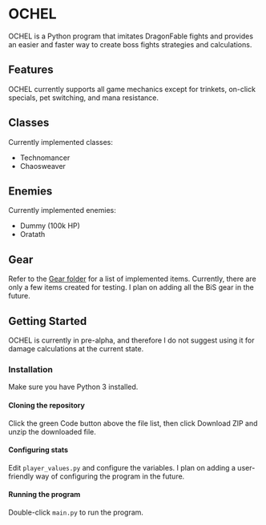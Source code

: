# OCHEL
OCHEL is a Python program that imitates DragonFable fights and provides an easier and faster way to create boss fights strategies and calculations.

## Features
OCHEL currently supports all game mechanics except for trinkets, on-click specials, pet switching, and mana resistance.

## Classes
Currently implemented classes:

- Technomancer
- Chaosweaver

## Enemies
Currently implemented enemies:

- Dummy (100k HP)
- Oratath

## Gear
Refer to the [Gear folder](/gear) for a list of implemented items.
Currently, there are only a few items created for testing. I plan on adding all the BiS gear in the future.

## Getting Started
OCHEL is currently in pre-alpha, and therefore I do not suggest using it for damage calculations at the current state.

### Installation
Make sure you have Python 3 installed.

#### Cloning the repository
Click the green Code button above the file list, then click Download ZIP and unzip the downloaded file.

#### Configuring stats
Edit `player_values.py` and configure the variables.
I plan on adding a user-friendly way of configuring the program in the future.

#### Running the program
Double-click `main.py` to run the program.
